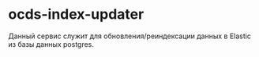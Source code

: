 # ocds-index-updater
Данный сервис служит для обновления/реиндексации данных в Elastic из базы данных postgres.